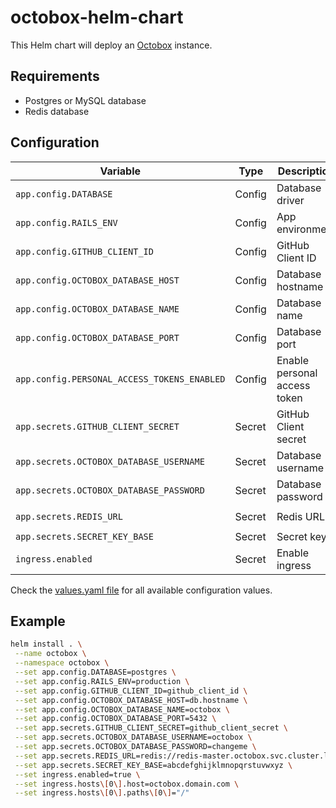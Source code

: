 # octobox-helm-chart

This Helm chart will deploy an [Octobox](https://github.com/octobox/octobox) instance.

## Requirements

* Postgres or MySQL database
* Redis database

## Configuration

| Variable                                  | Type   | Description                  | Default                                          |
|-------------------------------------------|--------|------------------------------|--------------------------------------------------|
| `app.config.DATABASE`                       | Config | Database driver              | `postgres`                                       |
| `app.config.RAILS_ENV`                      | Config | App environment              | `development`                                    |
| `app.config.GITHUB_CLIENT_ID`               | Config | GitHub Client ID             | `github_client_id`                               |
| `app.config.OCTOBOX_DATABASE_HOST`          | Config | Database hostname            | `db.octobox.svc.cluster.local`                   |
| `app.config.OCTOBOX_DATABASE_NAME`          | Config | Database name                | `postgres`                                       |
| `app.config.OCTOBOX_DATABASE_PORT`          | Config | Database port                | `5432`                                           |
| `app.config.PERSONAL_ACCESS_TOKENS_ENABLED` | Config | Enable personal access token | `0`                                              |
| `app.secrets.GITHUB_CLIENT_SECRET`          | Secret | GitHub Client secret         | `github_client_secret`                           |
| `app.secrets.OCTOBOX_DATABASE_USERNAME`     | Secret | Database username            | `postgres`                                       |
| `app.secrets.OCTOBOX_DATABASE_PASSWORD`     | Secret | Database password            | `development`                                    |
| `app.secrets.REDIS_URL`                     | Secret | Redis URL                    | `redis://redis-master.octobox.svc.cluster.local` |
| `app.secrets.SECRET_KEY_BASE`               | Secret | Secret key                   | `changeme`                                       |
| `ingress.enabled`                           | Secret | Enable ingress               | `false`                                          |

Check the [values.yaml file](values.yaml) for all available configuration values.

## Example

```bash
helm install . \
 --name octobox \
 --namespace octobox \
 --set app.config.DATABASE=postgres \
 --set app.config.RAILS_ENV=production \
 --set app.config.GITHUB_CLIENT_ID=github_client_id \
 --set app.config.OCTOBOX_DATABASE_HOST=db.hostname \
 --set app.config.OCTOBOX_DATABASE_NAME=octobox \
 --set app.config.OCTOBOX_DATABASE_PORT=5432 \
 --set app.secrets.GITHUB_CLIENT_SECRET=github_client_secret \
 --set app.secrets.OCTOBOX_DATABASE_USERNAME=octobox \
 --set app.secrets.OCTOBOX_DATABASE_PASSWORD=changeme \
 --set app.secrets.REDIS_URL=redis://redis-master.octobox.svc.cluster.local \
 --set app.secrets.SECRET_KEY_BASE=abcdefghijklmnopqrstuvwxyz \
 --set ingress.enabled=true \
 --set ingress.hosts\[0\].host=octobox.domain.com \
 --set ingress.hosts\[0\].paths\[0\]="/"
```
